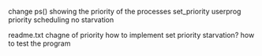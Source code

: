 change ps() showing the priority of the processes
set_priority
userprog
priority scheduling
no starvation

readme.txt
	chagne of priority
	how to implement set priority
	starvation?
	how to test the program
